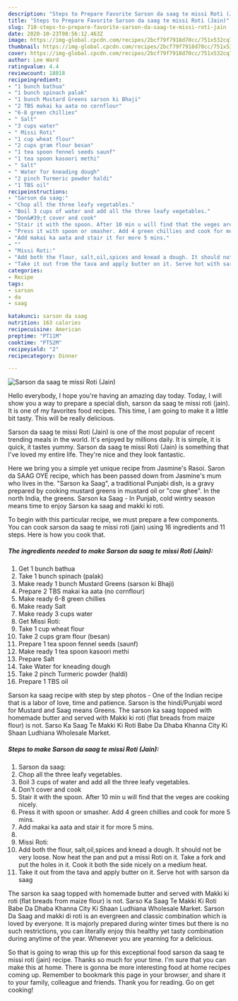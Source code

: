 ```yaml
---
description: "Steps to Prepare Favorite Sarson da saag te missi Roti (Jain)"
title: "Steps to Prepare Favorite Sarson da saag te missi Roti (Jain)"
slug: 710-steps-to-prepare-favorite-sarson-da-saag-te-missi-roti-jain
date: 2020-10-23T08:56:12.463Z
image: https://img-global.cpcdn.com/recipes/2bcf79f7918d70cc/751x532cq70/sarson-da-saag-te-missi-roti-jain-recipe-main-photo.jpg
thumbnail: https://img-global.cpcdn.com/recipes/2bcf79f7918d70cc/751x532cq70/sarson-da-saag-te-missi-roti-jain-recipe-main-photo.jpg
cover: https://img-global.cpcdn.com/recipes/2bcf79f7918d70cc/751x532cq70/sarson-da-saag-te-missi-roti-jain-recipe-main-photo.jpg
author: Lee Ward
ratingvalue: 4.4
reviewcount: 18018
recipeingredient:
- "1 bunch bathua"
- "1 bunch spinach palak"
- "1 bunch Mustard Greens sarson ki Bhaji"
- "2 TBS makai ka aata no cornflour"
- "6-8 green chillies"
- " Salt"
- "3 cups water"
- " Missi Roti"
- "1 cup wheat flour"
- "2 cups gram flour besan"
- "1 tea spoon fennel seeds saunf"
- "1 tea spoon kasoori methi"
- " Salt"
- " Water for kneading dough"
- "2 pinch Turmeric powder haldi"
- "1 TBS oil"
recipeinstructions:
- "Sarson da saag:"
- "Chop all the three leafy vegetables."
- "Boil 3 cups of water and add all the three leafy vegetables."
- "Don&#39;t cover and cook"
- "Stair it with the spoon. After 10 min u will find that the veges are cooking nicely."
- "Press it with spoon or smasher. Add 4 green chillies and cook for more 5 mins."
- "Add makai ka aata and stair it for more 5 mins."
- ""
- "Missi Roti:"
- "Add both the flour, salt,oil,spices and knead a dough. It should not be very loose. Now heat the pan and put a missi Roti on it. Take a fork and put the holes in it. Cook it both the side nicely on a medium heat."
- "Take it out from the tava and apply butter on it. Serve hot with sarson da saag"
categories:
- Recipe
tags:
- sarson
- da
- saag

katakunci: sarson da saag 
nutrition: 163 calories
recipecuisine: American
preptime: "PT11M"
cooktime: "PT52M"
recipeyield: "2"
recipecategory: Dinner

---
```



![Sarson da saag te missi Roti (Jain)](https://img-global.cpcdn.com/recipes/2bcf79f7918d70cc/751x532cq70/sarson-da-saag-te-missi-roti-jain-recipe-main-photo.jpg)

Hello everybody, I hope you're having an amazing day today. Today, I will show you a way to prepare a special dish, sarson da saag te missi roti (jain). It is one of my favorites food recipes. This time, I am going to make it a little bit tasty. This will be really delicious.

Sarson da saag te missi Roti (Jain) is one of the most popular of recent trending meals in the world. It's enjoyed by millions daily. It is simple, it is quick, it tastes yummy. Sarson da saag te missi Roti (Jain) is something that I've loved my entire life. They're nice and they look fantastic.

Here we bring you a simple yet unique recipe from Jasmine&#39;s Rasoi. Saron da SAAG OYE recipe, which has been passed down from Jasmine&#39;s mum who lives in the. &#34;Sarson ka Saag&#34;, a traditional Punjabi dish, is a gravy prepared by cooking mustard greens in mustard oil or &#34;cow ghee&#34;. In the north India, the greens. Sarson ka Saag - In Punjab, cold wintry season means time to enjoy Sarson ka saag and makki ki roti.


To begin with this particular recipe, we must prepare a few components. You can cook sarson da saag te missi roti (jain) using 16 ingredients and 11 steps. Here is how you cook that.

<!--inarticleads1-->

##### The ingredients needed to make Sarson da saag te missi Roti (Jain):

1. Get 1 bunch bathua
1. Take 1 bunch spinach (palak)
1. Make ready 1 bunch Mustard Greens (sarson ki Bhaji)
1. Prepare 2 TBS makai ka aata (no cornflour)
1. Make ready 6-8 green chillies
1. Make ready  Salt
1. Make ready 3 cups water
1. Get  Missi Roti:
1. Take 1 cup wheat flour
1. Take 2 cups gram flour (besan)
1. Prepare 1 tea spoon fennel seeds (saunf)
1. Make ready 1 tea spoon kasoori methi
1. Prepare  Salt
1. Take  Water for kneading dough
1. Take 2 pinch Turmeric powder (haldi)
1. Prepare 1 TBS oil


Sarson ka saag recipe with step by step photos - One of the Indian recipe that is a labor of love, time and patience. Sarson is the hindi/Punjabi word for Mustard and Saag means Greens. The sarson ka saag topped with homemade butter and served with Makki ki roti (flat breads from maize flour) is not. Sarso Ka Saag Te Makki Ki Roti Babe Da Dhaba Khanna City Ki Shaan Ludhiana Wholesale Market. 

<!--inarticleads2-->

##### Steps to make Sarson da saag te missi Roti (Jain):

1. Sarson da saag:
1. Chop all the three leafy vegetables.
1. Boil 3 cups of water and add all the three leafy vegetables.
1. Don&#39;t cover and cook
1. Stair it with the spoon. After 10 min u will find that the veges are cooking nicely.
1. Press it with spoon or smasher. Add 4 green chillies and cook for more 5 mins.
1. Add makai ka aata and stair it for more 5 mins.
1. 
1. Missi Roti:
1. Add both the flour, salt,oil,spices and knead a dough. It should not be very loose. Now heat the pan and put a missi Roti on it. Take a fork and put the holes in it. Cook it both the side nicely on a medium heat.
1. Take it out from the tava and apply butter on it. Serve hot with sarson da saag


The sarson ka saag topped with homemade butter and served with Makki ki roti (flat breads from maize flour) is not. Sarso Ka Saag Te Makki Ki Roti Babe Da Dhaba Khanna City Ki Shaan Ludhiana Wholesale Market. Sarson Da Saag and makki di roti is an evergreen and classic combination which is loved by everyone. It is majorly prepared during winter times but there is no such restrictions, you can literally enjoy this healthy yet tasty combination during anytime of the year. Whenever you are yearning for a delicious. 

So that is going to wrap this up for this exceptional food sarson da saag te missi roti (jain) recipe. Thanks so much for your time. I'm sure that you can make this at home. There is gonna be more interesting food at home recipes coming up. Remember to bookmark this page in your browser, and share it to your family, colleague and friends. Thank you for reading. Go on get cooking!
